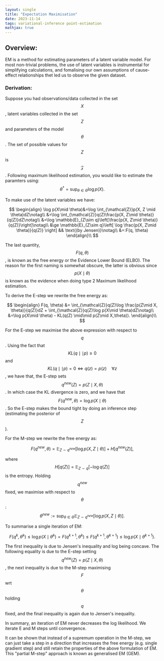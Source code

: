 ```yaml
---
layout: single
title: "Expectation Maximisation"
date: 2023-11-14
tags: variational-inference point-estimation
mathjax: true
---
```


## Overview:
EM is a method for estimating parameters of a latent variable model. For most non-trivial problems, the use of latent variables is instrumental for simplifying calculations, and fomalising our own assumptions of cause-effect relationships thet led us to observe the given dataset.

### Derivation:
Suppose you had observations/data collected in the set $$X$$, latent variables collected in the set $$Z$$ and parameters of the model $$\theta$$. The set of possible values for $$Z$$ is $$\mathcal{Z}$$. Following maximum likelihood estimation, you would like to estimate the paramters using:
$$ 
\begin{equation}
    \theta^*=\sup_{\theta\in \Theta} \log p(X).
\end{equation}
$$

To make use of the latent variables we have:

$$
\begin{align}
    \log p(X\mid \theta)&=\log \int_{\mathcal{Z}}p(X, Z \mid \theta)dZ\notag\\
    &=\log \int_{\mathcal{Z}}q(Z)\frac{p(X, Z\mid \theta)}{q(Z)}dZ\notag\\
    &=\log \mathbb{E}_{Z\sim q}\left[\frac{p(X, Z\mid \theta)}{q(Z)}\right]\notag\\
    &\ge \mathbb{E}_{Z\sim q}\left[
        \log \frac{p(X, Z\mid \theta)}{q(Z)}
    \right]  && \text{(by Jensen)}\notag\\
    &=:F(q, \theta)
\end{align}\\
$$

The last quantity, $$F(q, \theta)$$, is known as the free energy or the Evidence Lower Bound (ELBO). The reason for the first naming is somewhat obscure, the latter is obvious since $$p(X \mid \theta)$$ is known as the evidence when doing type 2 Maximum likelihood estimation.

To derive the E-step we rewrite the free energy as:

$$
\begin{align}
    F(q, \theta) &= \int_{\mathcal{Z}}q(Z)\log \frac{p(Z\mid X, \theta)}{q(Z)}dZ + \int_{\mathcal{Z}}q(Z)\log p(X\mid \theta)dZ\notag\\
    &=\log p(X\mid \theta) - KL(q(Z) \mid\mid p(Z\mid X,\theta)).
\end{align}\\
$$


For the E-step we maximise the above expression with respect to $$q$$.
Using the fact that $$KL(q\mid\mid p)\ge 0$$ and $$KL(q\mid\mid p)=0\iff q(z)=p(z) \quad\forall z$$, we have that, the E-step sets $$q^{new}(Z)=p(Z\mid X,\theta)$$. In which case the KL divergence is zero, and we have that $$F(q^{new}, \theta)=\log p(X\mid \theta)$$. So the E-step makes the bound tight by doing an inference step (estimating the posterior of $$Z$$).

For the M-step we rewrite the free energy as:

$$
\begin{equation}
    F(q^{new}, \theta) = \mathbb{E}_{Z\sim q^{new}}\left[
        \log p(X, Z\mid \theta)
    \right] + H[q^{new}(Z)],
\end{equation}
$$

where $$H[q(Z)]=\mathbb{E}_{Z\sim q}[-\log q(Z)]$$ is the entropy. Holding $$q^{new}$$ fixed, we maximise with respect to $$\theta$$:
$$
\begin{equation}
    \theta^{new}:=\sup_{\theta\in\Theta} \mathbb{E}_{Z\sim q^{new}}\left[
        \log p(X, Z\mid \theta)
    \right].
\end{equation}
$$

To summarise a single iteration of EM:

$$
\begin{equation}
    F(q^{k}, \theta^{k})\le\log p(X\mid \theta^{k}) = F(q^{k+1}, \theta^{k})\le F(q^{k+1}, \theta^{k+1})\le \log p(X\mid \theta^{k+1}).
\end{equation}
$$

The first inequality is due to Jensen's inequality and log being concave. The following equality is due to the E-step setting $$q^{new} (Z) = p(Z \mid X, \theta) $$, the next inequality is due to the M-step maximising $$F$$ wrt $$\theta$$ holding $$q$$ fixed, and the final inequality is again due to Jensen's inequality.

In summary, an iteration of EM never decreases the log likelihood. We iterate E and M steps until convergence.

It can be shown that instead of a supremum operation in the M-step, we can just take a step in a direction that increases the free energy (e.g. single gradient step) and still retain the properties of the above formulation of EM. This "partial M-step" approach is known as generalised EM (GEM).
